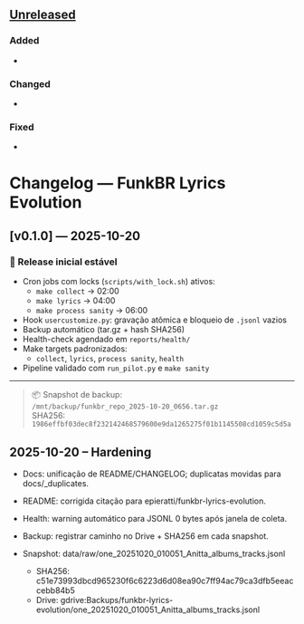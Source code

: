 ## [Unreleased]

### Added
- 

### Changed
- 

### Fixed
- 

# Changelog — FunkBR Lyrics Evolution

## [v0.1.0] — 2025-10-20
### 🚀 Release inicial estável
- Cron jobs com locks (`scripts/with_lock.sh`) ativos:
  - `make collect` → 02:00  
  - `make lyrics`  → 04:00  
  - `make process sanity` → 06:00
- Hook `usercustomize.py`: gravação atômica e bloqueio de `.jsonl` vazios
- Backup automático (tar.gz + hash SHA256)
- Health-check agendado em `reports/health/`
- Make targets padronizados:
  - `collect`, `lyrics`, `process sanity`, `health`
- Pipeline validado com `run_pilot.py` e `make sanity`

---

> 📦 Snapshot de backup:  
> `/mnt/backup/funkbr_repo_2025-10-20_0656.tar.gz`  
> SHA256: `1986effbf03dec8f232142468579600e9da1265275f01b1145508cd1059c5d5a`
## 2025-10-20 – Hardening
- Docs: unificação de README/CHANGELOG; duplicatas movidas para docs/_duplicates.
- README: corrigida citação para epieratti/funkbr-lyrics-evolution.
- Health: warning automático para JSONL 0 bytes após janela de coleta.
- Backup: registrar caminho no Drive + SHA256 em cada snapshot.

- Snapshot: data/raw/one_20251020_010051_Anitta_albums_tracks.jsonl
  - SHA256: c51e73993dbcd965230f6c6223d6d08ea90c7ff94ac79ca3dfb5eeaccebb84b5
  - Drive:  gdrive:Backups/funkbr-lyrics-evolution/one_20251020_010051_Anitta_albums_tracks.jsonl


[Unreleased]: https://github.com/epieratti/funkbr-lyrics-evolution/compare/v1.0.0-alpha...HEAD
